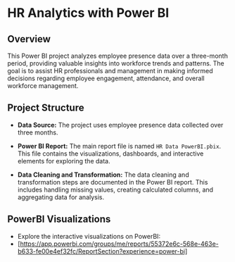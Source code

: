 # HR Analytics with Power BI

## Overview

This Power BI project analyzes employee presence data over a three-month period, providing valuable insights into workforce trends and patterns. The goal is to assist HR professionals and management in making informed decisions regarding employee engagement, attendance, and overall workforce management.

## Project Structure

- **Data Source:** The project uses employee presence data collected over three months.
  
- **Power BI Report:** The main report file is named `HR Data PowerBI.pbix`. This file contains the visualizations, dashboards, and interactive elements for exploring the data.

- **Data Cleaning and Transformation:** The data cleaning and transformation steps are documented in the Power BI report. This includes handling missing values, creating calculated columns, and aggregating data for analysis.

## PowerBI Visualizations

- Explore the interactive visualizations on PowerBI:
- [https://app.powerbi.com/groups/me/reports/55372e6c-568e-463e-b633-fe00e4ef32fc/ReportSection?experience=power-bi]
